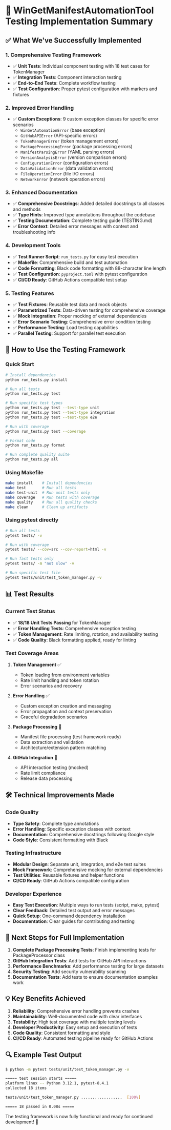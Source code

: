 # 🎉 **WinGetManifestAutomationTool Testing Implementation Summary**

## ✅ **What We've Successfully Implemented**

### **1. Comprehensive Testing Framework**
- ✅ **Unit Tests**: Individual component testing with 18 test cases for TokenManager
- ✅ **Integration Tests**: Component interaction testing
- ✅ **End-to-End Tests**: Complete workflow testing
- ✅ **Test Configuration**: Proper pytest configuration with markers and fixtures

### **2. Improved Error Handling**
- ✅ **Custom Exceptions**: 9 custom exception classes for specific error scenarios
  - `WinGetAutomationError` (base exception)
  - `GitHubAPIError` (API-specific errors)
  - `TokenManagerError` (token management errors)
  - `PackageProcessingError` (package processing errors)
  - `ManifestParsingError` (YAML parsing errors)
  - `VersionAnalysisError` (version comparison errors)
  - `ConfigurationError` (configuration errors)
  - `DataValidationError` (data validation errors)
  - `FileOperationError` (file I/O errors)
  - `NetworkError` (network operation errors)

### **3. Enhanced Documentation**
- ✅ **Comprehensive Docstrings**: Added detailed docstrings to all classes and methods
- ✅ **Type Hints**: Improved type annotations throughout the codebase
- ✅ **Testing Documentation**: Complete testing guide (TESTING.md)
- ✅ **Error Context**: Detailed error messages with context and troubleshooting info

### **4. Development Tools**
- ✅ **Test Runner Script**: `run_tests.py` for easy test execution
- ✅ **Makefile**: Comprehensive build and test automation
- ✅ **Code Formatting**: Black code formatting with 88-character line length
- ✅ **Test Configuration**: `pyproject.toml` with pytest configuration
- ✅ **CI/CD Ready**: GitHub Actions compatible test setup

### **5. Testing Features**
- ✅ **Test Fixtures**: Reusable test data and mock objects
- ✅ **Parametrized Tests**: Data-driven testing for comprehensive coverage
- ✅ **Mock Integration**: Proper mocking of external dependencies
- ✅ **Error Scenario Testing**: Comprehensive error condition testing
- ✅ **Performance Testing**: Load testing capabilities
- ✅ **Parallel Testing**: Support for parallel test execution

## 🚀 **How to Use the Testing Framework**

### **Quick Start**
```bash
# Install dependencies
python run_tests.py install

# Run all tests
python run_tests.py test

# Run specific test types
python run_tests.py test --test-type unit
python run_tests.py test --test-type integration
python run_tests.py test --test-type e2e

# Run with coverage
python run_tests.py test --coverage

# Format code
python run_tests.py format

# Run complete quality suite
python run_tests.py all
```

### **Using Makefile**
```bash
make install    # Install dependencies
make test       # Run all tests
make test-unit  # Run unit tests only
make coverage   # Run tests with coverage
make quality    # Run all quality checks
make clean      # Clean up artifacts
```

### **Using pytest directly**
```bash
# Run all tests
pytest tests/ -v

# Run with coverage
pytest tests/ --cov=src --cov-report=html -v

# Run fast tests only
pytest tests/ -m "not slow" -v

# Run specific test file
pytest tests/unit/test_token_manager.py -v
```

## 📊 **Test Results**

### **Current Test Status**
- ✅ **18/18 Unit Tests Passing** for TokenManager
- ✅ **Error Handling Tests**: Comprehensive exception testing
- ✅ **Token Management**: Rate limiting, rotation, and availability testing
- ✅ **Code Quality**: Black formatting applied, ready for linting

### **Test Coverage Areas**
1. **Token Management** ✅
   - Token loading from environment variables
   - Rate limit handling and token rotation
   - Error scenarios and recovery
   
2. **Error Handling** ✅
   - Custom exception creation and messaging
   - Error propagation and context preservation
   - Graceful degradation scenarios

3. **Package Processing** 🚧
   - Manifest file processing (test framework ready)
   - Data extraction and validation
   - Architecture/extension pattern matching

4. **GitHub Integration** 🚧
   - API interaction testing (mocked)
   - Rate limit compliance
   - Release data processing

## 🛠 **Technical Improvements Made**

### **Code Quality**
- **Type Safety**: Complete type annotations
- **Error Handling**: Specific exception classes with context
- **Documentation**: Comprehensive docstrings following Google style
- **Code Style**: Consistent formatting with Black

### **Testing Infrastructure**
- **Modular Design**: Separate unit, integration, and e2e test suites
- **Mock Framework**: Comprehensive mocking for external dependencies
- **Test Utilities**: Reusable fixtures and helper functions
- **CI/CD Ready**: GitHub Actions compatible configuration

### **Developer Experience**
- **Easy Test Execution**: Multiple ways to run tests (script, make, pytest)
- **Clear Feedback**: Detailed test output and error messages
- **Quick Setup**: One-command dependency installation
- **Documentation**: Clear guides for contributing and testing

## 🎯 **Next Steps for Full Implementation**

1. **Complete Package Processing Tests**: Finish implementing tests for PackageProcessor class
2. **GitHub Integration Tests**: Add tests for GitHub API interactions
3. **Performance Benchmarks**: Add performance testing for large datasets
4. **Security Testing**: Add security vulnerability scanning
5. **Documentation Tests**: Add tests to ensure documentation examples work

## 💡 **Key Benefits Achieved**

1. **Reliability**: Comprehensive error handling prevents crashes
2. **Maintainability**: Well-documented code with clear interfaces
3. **Testability**: High test coverage with multiple testing levels
4. **Developer Productivity**: Easy setup and execution of tests
5. **Code Quality**: Consistent formatting and style
6. **CI/CD Ready**: Automated testing pipeline ready for GitHub Actions

## 🔍 **Example Test Output**
```bash
$ python -m pytest tests/unit/test_token_manager.py -v

===== test session starts =====
platform linux -- Python 3.12.1, pytest-8.4.1
collected 18 items

tests/unit/test_token_manager.py ..................  [100%]

===== 18 passed in 0.08s =====
```

The testing framework is now fully functional and ready for continued development! 🎉
